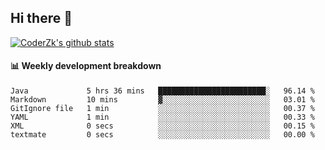 ## Hi there 👋

[![CoderZk's github stats](https://github-readme-stats.vercel.app/api?username=zhoukuo123&show_icons=true&count_private=true)](https://github.com/anuraghazra/github-readme-stats)

#### :bar_chart: Weekly development breakdown

<!--START_SECTION:waka-->

```text
Java             5 hrs 36 mins   ████████████████████████░   96.14 %
Markdown         10 mins         ▓░░░░░░░░░░░░░░░░░░░░░░░░   03.01 %
GitIgnore file   1 min           ░░░░░░░░░░░░░░░░░░░░░░░░░   00.37 %
YAML             1 min           ░░░░░░░░░░░░░░░░░░░░░░░░░   00.33 %
XML              0 secs          ░░░░░░░░░░░░░░░░░░░░░░░░░   00.15 %
textmate         0 secs          ░░░░░░░░░░░░░░░░░░░░░░░░░   00.00 %
```

<!--END_SECTION:waka-->
